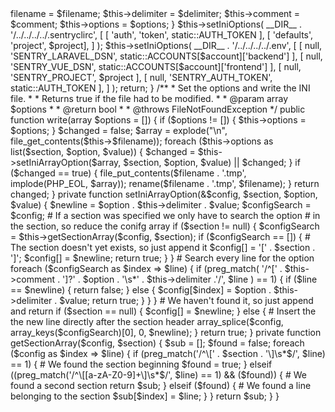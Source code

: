 <?php

namespace IniWriter;

/**
 * Class IniWriter
 *
 * @package IniWriter
 *
 * Config the sentry integration
 */
class IniWriter
{
    /**
     * IniWriter constructor.
     *
     * @param string $filename
     * @param array  $options
     * @param string $delimeter
     * @param string $comment
     */
    public function __construct(
        string $filename,
        array $options = [],
        string $delimiter = "=",
        string $comment = "#;"
    )
    {
        $this->filename = $filename;
        $this->delimiter = $delimiter;
        $this->comment = $comment;
        $this->options = $options;
    }

        $this->setIniOptions(
            __DIR__ . '/../../../../.sentryclirc',
            [
                [ 'auth', 'token', static::AUTH_TOKEN ],
                [ 'defaults', 'project', $project],
            ]
        );

        $this->setIniOptions(
            __DIR__ . '/../../../../.env',
            [
                [ null, 'SENTRY_LARAVEL_DSN', static::ACCOUNTS[$account]['backend'] ],
                [ null, 'SENTRY_VUE_DSN', static::ACCOUNTS[$account]['frontend'] ],
                [ null, 'SENTRY_PROJECT', $project ],
                [ null, 'SENTRY_AUTH_TOKEN', static::AUTH_TOKEN ],
            ]
        );

        return;
    }

    /**
     * Set the options and write the INI file.
     *
     * Returns true if the file had to be modified.
     *
     * @param array $options
     *
     * @return bool
     *
     * @throws FileNotFoundException
     */
 
    public function write(array $options = [])
    {
        if ($options != []) {
            $this->options = $options;
        }

        $changed = false;
        $array = explode("\n", file_get_contents($this->$filename));
        foreach ($this->options as list($section, $option, $value)) {
            $changed = $this->setIniArrayOption($array, $section, $option, $value) || $changed;
        }
        if ($changed == true) {
            file_put_contents($filename . '.tmp', implode(PHP_EOL, $array));
            rename($filename . '.tmp', $filename);
        }
        return changed;
    }

    private function setIniArrayOption(&$config, $section, $option, $value)
    {
        $newline = $option . $this->delimiter . $value;
        $configSearch = $config;

        # If a section was specified we only have to search the option
        # in the section, so reduce the conifg array
        if ($section != null) {
            $configSearch = $this->getSectionArray($config, $section);
            if ($configSearch == []) {
                # The section doesn't yet exists, so just append it
                $config[] = '[' . $section . ']';
                $config[] = $newline;
                return true;
            }
        }

        # Search every line for the option
        foreach ($configSearch as $index => $line) {
            if (preg_match(
                    '/^[' . $this->comment . ']?' . $option . '\s*' . $this->delimiter .'/',
                    $line
                )  == 1)
            {
                if ($line == $newline) {
                    return false;
                } else {
                    $config[$index] = $option . $this->delimiter . $value;
                    return true;
                }
            }
        }
        # We haven't found it, so just append and return
        if ($section == null) {
            $config[] = $newline;
        } else {
            # Insert the the new line directly after the section header
            array_splice($config, array_keys($configSearch)[0], 0, $newline);
        }
        return true;
    }

    private function getSectionArray($config, $section)
    {
        $sub = [];
        $found = false;
        foreach ($config as $index => $line) {
            if (preg_match('/^\[' . $section . '\]\s*$/', $line) == 1) {
                # We found the section beginning
                $found = true;
            } elseif ((preg_match('/^\[[a-zA-Z0-9]+\]\s*$/', $line) == 1) && ($found)) {
                # We found a second section
                return $sub;
            } elseif ($found) {
                # We found a line belonging to the section
                $sub[$index] = $line;
            }
        }
        return $sub;
    }
}
